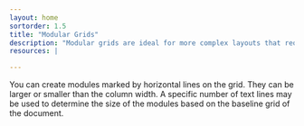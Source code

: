 ```yaml
---
layout: home
sortorder: 1.5
title: "Modular Grids"
description: "Modular grids are ideal for more complex layouts that require versatility to place varied types of content."
resources: |

---
```

You can create modules marked by horizontal lines on the grid. They can be larger or smaller than the column width. A specific number of text lines may be used to determine the size of the modules based on the baseline grid of the document.